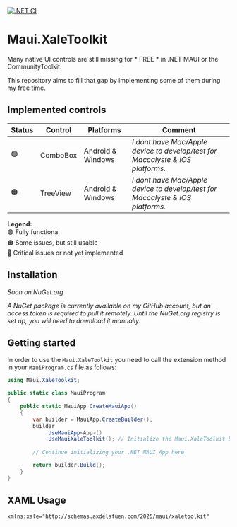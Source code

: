 [![.NET CI](https://github.com/axdelafuen/maui-xale-toolkit/actions/workflows/dotnet.yml/badge.svg?branch=main)](https://github.com/axdelafuen/maui-xale-toolkit/actions/workflows/dotnet.yml)

# Maui.XaleToolkit

Many native UI controls are still missing for * FREE * in .NET MAUI or the CommunityToolkit.

This repository aims to fill that gap by implementing some of them during my free time.  

## Implemented controls

| Status | Control | Platforms | Comment |
| - | - | - | - |
| 🟢 | ComboBox | Android & Windows | _I dont have Mac/Apple device to develop/test for Maccalyste & iOS platforms._ |
| 🟠 | TreeView | Android & Windows | _I dont have Mac/Apple device to develop/test for Maccalyste & iOS platforms._ |

**Legend:**  
🟢 Fully functional  
🟠 Some issues, but still usable  
🔴 Critical issues or not yet implemented

## Installation

_Soon on NuGet.org_

_A NuGet package is currently available on my GitHub account, but an access token is required to pull it remotely. Until the NuGet.org registry is set up, you will need to download it manually._

## Getting started

In order to use the `Maui.XaleToolkit` you need to call the extension method in your `MauiProgram.cs` file as follows:

```cs
using Maui.XaleToolkit;

public static class MauiProgram
{
	public static MauiApp CreateMauiApp()
	{
		var builder = MauiApp.CreateBuilder();
		builder
			.UseMauiApp<App>()
			.UseMauiXaleToolkit(); // Initialize the Maui.XaleToolkit by adding this line of code
			
		// Continue initializing your .NET MAUI App here

		return builder.Build();
	}
}
```

## XAML Usage

```xaml
xmlns:xale="http://schemas.axdelafuen.com/2025/maui/xaletoolkit"
```
